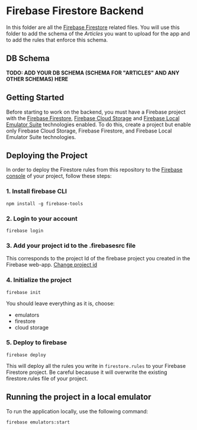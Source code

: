 # Firebase Firestore Backend
In this folder are all the [Firebase Firestore](https://firebase.google.com/docs/firestore) related files. 
You will use this folder to add the schema of the *Articles* you want to upload for the app and to add the rules that enforce this schema. 

## DB Schema
**TODO: ADD YOUR DB SCHEMA (SCHEMA FOR "ARTICLES" AND ANY OTHER SCHEMAS) HERE**

## Getting Started
Before starting to work on the backend, you must have a Firebase project with the [Firebase Firestore](https://firebase.google.com/docs/firestore), [Firebase Cloud Storage](https://firebase.google.com/docs/storage) and [Firebase Local Emulator Suite](https://firebase.google.com/docs/emulator-suite) technologies enabled.
To do this, create a project but enable only Firebase Cloud Storage, Firebase Firestore, and Firebase Local Emulator Suite technologies.


## Deploying the Project
In order to deploy the Firestore rules from this repository to the [Firebase console](https://firebase.google.com/)  of your project, follow these steps:

### 1. Install firebase CLI
```
npm install -g firebase-tools
```
### 2. Login to your account
```
firebase login
```

### 3. Add your project id to the .firebasesrc file 
This corresponds to the project Id of the firebase project you created in the Firebase web-app.
[Change project id](.firebaserc)

### 4. Initialize the project
```
firebase init
```

You should leave everything as it is, choose:
- emulators
- firestore
- cloud storage

### 5. Deploy to firebase
```
firebase deploy
```
This will deploy all the rules you write in `firestore.rules` to your Firebase Firestore project.
Be careful becasuse it will overwrite the existing firestore.rules file of your project.

## Running the project in a local emulator
To run the application locally, use the following command:

```firebase emulators:start```
